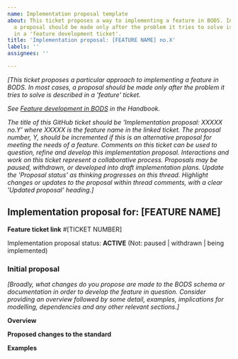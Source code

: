 ```yaml
---
name: Implementation proposal template
about: This ticket proposes a way to implementing a feature in BODS. In most cases,
  a proposal should be made only after the problem it tries to solve is described
  in a 'feature development ticket'.
title: 'Implementation proposal: [FEATURE NAME] no.X'
labels: ''
assignees: ''

---
```


_[This ticket proposes a particular approach to implementing a feature in BODS. In most cases, a proposal should be made only after the problem it tries to solve is described in a 'feature' ticket._

_See [Feature development in BODS](https://openownership.github.io/bods-dev-handbook/feature_development.html) in the Handbook._

_The title of this GitHub ticket should be 'Implementation proposal: XXXXX no.Y' where XXXXX is the feature name in the linked ticket. The proposal number, Y, should be incremented if this is an alternative proposal for meeting the needs of a feature. Comments on this ticket can be used to question, refine and develop this implementation proposal. Interactions and work on this ticket represent a collaborative process. Proposals may be paused, withdrawn, or developed into draft implementation plans. Update the 'Proposal status' as thinking progresses on this thread. Highlight changes or updates to the proposal within thread comments, with a clear 'Updated proposal' heading.]_

## Implementation proposal for: [FEATURE NAME]

**Feature ticket link** #[TICKET NUMBER]

Implementation proposal status: **ACTIVE** (Not: paused | withdrawn | being implemented)

### Initial proposal

_[Broadly, what changes do you propose are made to the BODS schema or documentation in order to develop the feature in question. Consider providing an overview followed by some detail, examples, implications for modelling, dependencies and any other relevant sections.]_

**Overview**



**Proposed changes to the standard**



**Examples**
